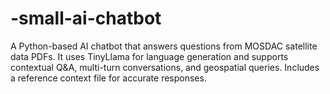 # -small-ai-chatbot
A Python-based AI chatbot that answers questions from MOSDAC satellite data PDFs. It uses TinyLlama for language generation and supports contextual Q&amp;A, multi-turn conversations, and geospatial queries. Includes a reference context file for accurate responses.
